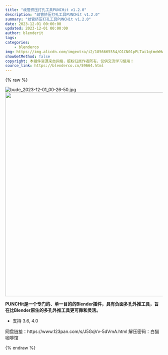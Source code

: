 ```yaml
---
title: "歧管挤压打孔工具PUNCHit v1.2.0"
description: "歧管挤压打孔工具PUNCHit v1.2.0"
summary: "歧管挤压打孔工具PUNCHit v1.2.0"
date: 2023-12-01 00:00:00
updated: 2023-12-01 00:00:00
author: blenderit
tags: 
categories:
    - blenderco
img: https://img.alicdn.com/imgextra/i2/1856665554/O1CN01pPLTai1qtmeWHwRHG_!!1856665554.jpg
showGetMethod: false
copyright: 本插件资源来自网络，版权归原作者所有，仅供交流学习使用！
source_link: https://blenderco.cn/59664.html
---
```


{% raw %}
<p><img src="https://img.alicdn.com/imgextra/i2/1856665554/O1CN01pPLTai1qtmeWHwRHG_!!1856665554.jpg" alt="bude_2023-12-01_00-26-50.jpg"><img loading="lazy" class="aligncenter" src="https://preview.cloud.189.cn/image/imageAction?param=5AA19AB753DD9E16DC9421EB03D722912658C955C09F312A2BCDA5B0AD87E5348C9ADEA85DA58EAC64C45DDD549BB41F70051B4DB4F52B64E514AC0E694087CB970C5BB2846BFB768F2A6A408D85E7109983F2E460E68C9F3A88E01634AAEAF38F249ECE85726B5322034304A93A3E5E962C7F42" width="651" height="652"></p><p><strong>PUNCHit是一个专门的、单一目的的Blender插件，具有负面多孔外推工具，旨在比Blender原生的多孔外推工具更可靠和灵活。</strong></p><ul>
<li>支持 3.6, 4.0</li>
</ul><p>网盘链接：https://www.123pan.com/s/J5GqVv-5dVmA.html 解压密码：白猫咖啡馆</p>
<div style="display: none">blenderco</div>
{% endraw %}